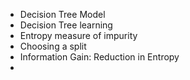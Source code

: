 
- Decision Tree Model
- Decision Tree learning
- Entropy measure of impurity
- Choosing a split
- Information Gain: Reduction in Entropy
- 